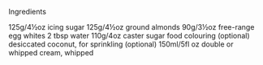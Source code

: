 Ingredients

125g/4½oz icing sugar
125g/4½oz ground almonds
90g/3½oz free-range egg whites
2 tbsp water
110g/4oz caster sugar
food colouring (optional)
desiccated coconut, for sprinkling (optional)
150ml/5fl oz double or whipped cream, whipped